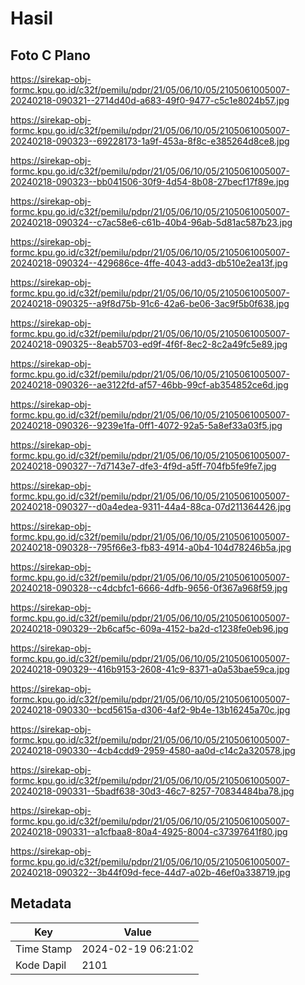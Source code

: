 # Hasil

## Foto C Plano

https://sirekap-obj-formc.kpu.go.id/c32f/pemilu/pdpr/21/05/06/10/05/2105061005007-20240218-090321--2714d40d-a683-49f0-9477-c5c1e8024b57.jpg

https://sirekap-obj-formc.kpu.go.id/c32f/pemilu/pdpr/21/05/06/10/05/2105061005007-20240218-090323--69228173-1a9f-453a-8f8c-e385264d8ce8.jpg

https://sirekap-obj-formc.kpu.go.id/c32f/pemilu/pdpr/21/05/06/10/05/2105061005007-20240218-090323--bb041506-30f9-4d54-8b08-27becf17f89e.jpg

https://sirekap-obj-formc.kpu.go.id/c32f/pemilu/pdpr/21/05/06/10/05/2105061005007-20240218-090324--c7ac58e6-c61b-40b4-96ab-5d81ac587b23.jpg

https://sirekap-obj-formc.kpu.go.id/c32f/pemilu/pdpr/21/05/06/10/05/2105061005007-20240218-090324--429686ce-4ffe-4043-add3-db510e2ea13f.jpg

https://sirekap-obj-formc.kpu.go.id/c32f/pemilu/pdpr/21/05/06/10/05/2105061005007-20240218-090325--a9f8d75b-91c6-42a6-be06-3ac9f5b0f638.jpg

https://sirekap-obj-formc.kpu.go.id/c32f/pemilu/pdpr/21/05/06/10/05/2105061005007-20240218-090325--8eab5703-ed9f-4f6f-8ec2-8c2a49fc5e89.jpg

https://sirekap-obj-formc.kpu.go.id/c32f/pemilu/pdpr/21/05/06/10/05/2105061005007-20240218-090326--ae3122fd-af57-46bb-99cf-ab354852ce6d.jpg

https://sirekap-obj-formc.kpu.go.id/c32f/pemilu/pdpr/21/05/06/10/05/2105061005007-20240218-090326--9239e1fa-0ff1-4072-92a5-5a8ef33a03f5.jpg

https://sirekap-obj-formc.kpu.go.id/c32f/pemilu/pdpr/21/05/06/10/05/2105061005007-20240218-090327--7d7143e7-dfe3-4f9d-a5ff-704fb5fe9fe7.jpg

https://sirekap-obj-formc.kpu.go.id/c32f/pemilu/pdpr/21/05/06/10/05/2105061005007-20240218-090327--d0a4edea-9311-44a4-88ca-07d211364426.jpg

https://sirekap-obj-formc.kpu.go.id/c32f/pemilu/pdpr/21/05/06/10/05/2105061005007-20240218-090328--795f66e3-fb83-4914-a0b4-104d78246b5a.jpg

https://sirekap-obj-formc.kpu.go.id/c32f/pemilu/pdpr/21/05/06/10/05/2105061005007-20240218-090328--c4dcbfc1-6666-4dfb-9656-0f367a968f59.jpg

https://sirekap-obj-formc.kpu.go.id/c32f/pemilu/pdpr/21/05/06/10/05/2105061005007-20240218-090329--2b6caf5c-609a-4152-ba2d-c1238fe0eb96.jpg

https://sirekap-obj-formc.kpu.go.id/c32f/pemilu/pdpr/21/05/06/10/05/2105061005007-20240218-090329--416b9153-2608-41c9-8371-a0a53bae59ca.jpg

https://sirekap-obj-formc.kpu.go.id/c32f/pemilu/pdpr/21/05/06/10/05/2105061005007-20240218-090330--bcd5615a-d306-4af2-9b4e-13b16245a70c.jpg

https://sirekap-obj-formc.kpu.go.id/c32f/pemilu/pdpr/21/05/06/10/05/2105061005007-20240218-090330--4cb4cdd9-2959-4580-aa0d-c14c2a320578.jpg

https://sirekap-obj-formc.kpu.go.id/c32f/pemilu/pdpr/21/05/06/10/05/2105061005007-20240218-090331--5badf638-30d3-46c7-8257-70834484ba78.jpg

https://sirekap-obj-formc.kpu.go.id/c32f/pemilu/pdpr/21/05/06/10/05/2105061005007-20240218-090331--a1cfbaa8-80a4-4925-8004-c37397641f80.jpg

https://sirekap-obj-formc.kpu.go.id/c32f/pemilu/pdpr/21/05/06/10/05/2105061005007-20240218-090322--3b44f09d-fece-44d7-a02b-46ef0a338719.jpg


## Metadata

| Key        | Value               |
| ---------- | ------------------- |
| Time Stamp | 2024-02-19 06:21:02 |
| Kode Dapil | 2101                |



